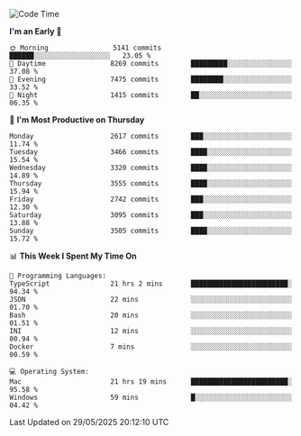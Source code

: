 <!--START_SECTION:waka-->
![Code Time](http://img.shields.io/badge/Code%20Time-5%2C129%20hrs%2058%20mins-blue)

**I'm an Early 🐤** 

```text
🌞 Morning                5141 commits        ██████░░░░░░░░░░░░░░░░░░░   23.05 % 
🌆 Daytime                8269 commits        █████████░░░░░░░░░░░░░░░░   37.08 % 
🌃 Evening                7475 commits        ████████░░░░░░░░░░░░░░░░░   33.52 % 
🌙 Night                  1415 commits        ██░░░░░░░░░░░░░░░░░░░░░░░   06.35 % 
```
📅 **I'm Most Productive on Thursday** 

```text
Monday                   2617 commits        ███░░░░░░░░░░░░░░░░░░░░░░   11.74 % 
Tuesday                  3466 commits        ████░░░░░░░░░░░░░░░░░░░░░   15.54 % 
Wednesday                3320 commits        ████░░░░░░░░░░░░░░░░░░░░░   14.89 % 
Thursday                 3555 commits        ████░░░░░░░░░░░░░░░░░░░░░   15.94 % 
Friday                   2742 commits        ███░░░░░░░░░░░░░░░░░░░░░░   12.30 % 
Saturday                 3095 commits        ███░░░░░░░░░░░░░░░░░░░░░░   13.88 % 
Sunday                   3505 commits        ████░░░░░░░░░░░░░░░░░░░░░   15.72 % 
```


📊 **This Week I Spent My Time On** 

```text
💬 Programming Languages: 
TypeScript               21 hrs 2 mins       ████████████████████████░   94.34 % 
JSON                     22 mins             ░░░░░░░░░░░░░░░░░░░░░░░░░   01.70 % 
Bash                     20 mins             ░░░░░░░░░░░░░░░░░░░░░░░░░   01.51 % 
INI                      12 mins             ░░░░░░░░░░░░░░░░░░░░░░░░░   00.94 % 
Docker                   7 mins              ░░░░░░░░░░░░░░░░░░░░░░░░░   00.59 % 

💻 Operating System: 
Mac                      21 hrs 19 mins      ████████████████████████░   95.58 % 
Windows                  59 mins             █░░░░░░░░░░░░░░░░░░░░░░░░   04.42 % 
```


 Last Updated on 29/05/2025 20:12:10 UTC
<!--END_SECTION:waka-->
